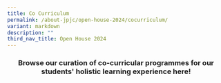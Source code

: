 ```yaml
---
title: Co Curriculum
permalink: /about-jpjc/open-house-2024/cocurriculum/
variant: markdown
description: ""
third_nav_title: Open House 2024
---
```

<div align="justify">

<h3><center>Browse our curation of co-curricular programmes for our students' holistic learning experience here!</center></h3>
	


	
	
	
	

	
<div></div></div>